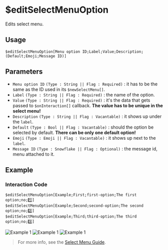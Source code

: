 # $editSelectMenuOption
Edits select menu.

## Usage
```
$editSelectMenuOption[Menu option ID;Label;Value;Description;(Default;Emoji;Message ID)]
```
## Parameters 
- `Menu option ID` `(Type : String || Flag : Required)` : it has to be the same as the ID used in its `$newSelectMenu[]`.
- `Label` `(Type : String || Flag : Required)` : the name of the option.
- `Value` `(Type : String || Flag : Required)` : it's the data that gets passed to `$onInteraction[]` callback. **The value has to be unique in the select menu!**
- `Description` `(Type : String || Flag : Vacantable)` : it shows up under the `label`.
- `Default` `(Type : Bool || Flag : Vacantable)` : should the option be selected by default. **There can be only one default option!**
- `Emoji` `(Type : Emoji || Flag : Vacantable)` : it shows up next to the `label`.
- `Message ID` `(Type : Snowflake || Flag : Optional)` : the message id, menu attached to it.

## Example
### Interaction Code
```
$editSelectMenuOption[Example;First;first-option;The first option;no;1️⃣]
$editSelectMenuOption[Example;Second;second-option;The second option;no;2️⃣]
$editSelectMenuOption[Example;Third;third-option;The third option;no;3️⃣]
```
![Example 1](https://user-images.githubusercontent.com/70456337/194148923-a25962f8-544d-4744-8a5c-876d9455eaa3.png)
![Example 1](https://user-images.githubusercontent.com/70456337/194149283-42724349-84d1-4d70-b8e6-d4b58e8c365f.png)
![Example 1](https://user-images.githubusercontent.com/70456337/194149485-750c15e8-2a3c-46d0-857b-493178b9468c.png)

> For more info, see the [Select Menu Guide](../guides/selectmenu.md).